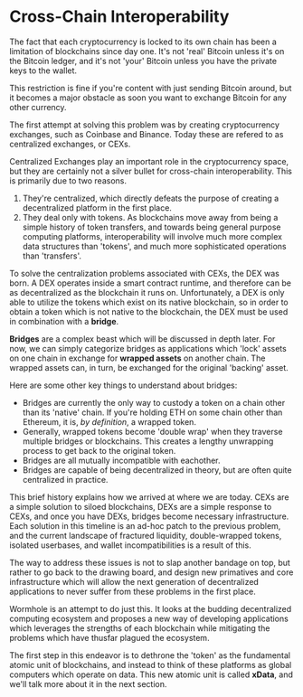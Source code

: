 # Cross-Chain Interoperability

The fact that each cryptocurrency is locked to its own chain has been a limitation of blockchains since day one. It's not 'real' Bitcoin unless it's on the Bitcoin ledger, and it's not 'your' Bitcoin unless you have the private keys to the wallet.

This restriction is fine if you're content with just sending Bitcoin around, but it becomes a major obstacle as soon you want to exchange Bitcoin for any other currency.

The first attempt at solving this problem was by creating cryptocurrency exchanges, such as Coinbase and Binance. Today these are refered to as centralized exchanges, or CEXs.

Centralized Exchanges play an important role in the cryptocurrency space, but they are certainly not a silver bullet for cross-chain interoperability. This is primarily due to two reasons.

1. They're centralized, which directly defeats the purpose of creating a decentralized platform in the first place.
2. They deal only with tokens. As blockchains move away from being a simple history of token transfers, and towards being general purpose computing platforms, interoperability will involve much more complex data structures than 'tokens', and much more sophisticated operations than 'transfers'.

To solve the centralization problems associated with CEXs, the DEX was born. A DEX operates inside a smart contract runtime, and therefore can be as decentralized as the blockchain it runs on. Unfortunately, a DEX is only able to utilize the tokens which exist on its native blockchain, so in order to obtain a token which is not native to the blockchain, the DEX must be used in combination with a **bridge**.

**Bridges** are a complex beast which will be discussed in depth later. For now, we can simply categorize bridges as applications which 'lock' assets on one chain in exchange for **wrapped assets** on another chain. The wrapped assets can, in turn, be exchanged for the original 'backing' asset.

Here are some other key things to understand about bridges:

- Bridges are currently the only way to custody a token on a chain other than its 'native' chain. If you're holding ETH on some chain other than Ethereum, it is, _by definition_, a wrapped token.
- Generally, wrapped tokens become 'double wrap' when they traverse multiple bridges or blockchains. This creates a lengthy unwrapping process to get back to the original token.
- Bridges are all mutually incompatible with eachother.
- Bridges are capable of being decentralized in theory, but are often quite centralized in practice.

This brief history explains how we arrived at where we are today. CEXs are a simple solution to siloed blockchains, DEXs are a simple response to CEXs, and once you have DEXs, bridges become necessary infrastructure. Each solution in this timeline is an ad-hoc patch to the previous problem, and the current landscape of fractured liquidity, double-wrapped tokens, isolated userbases, and wallet incompatibilities is a result of this.

The way to address these issues is not to slap another bandage on top, but rather to go back to the drawing board, and design new primatives and core infrastructure which will allow the next generation of decentralized applications to never suffer from these problems in the first place.

Wormhole is an attempt to do just this. It looks at the budding decentralized computing ecosystem and proposes a new way of developing applications which leverages the strengths of each blockchain while mitigating the problems which have thusfar plagued the ecosystem.

The first step in this endeavor is to dethrone the 'token' as the fundamental atomic unit of blockchains, and instead to think of these platforms as global computers which operate on data. This new atomic unit is called **xData**, and we'll talk more about it in the next section.
